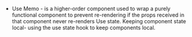 - Use Memo - is a higher-order component used to wrap a purely functional component to prevent re-rendering if the props received in that component never re-renders
Use state. Keeping component state local- using the use state hook to keep components local.
